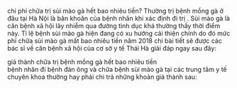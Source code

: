 <p>chi phí chữa trị sùi mào gà hết bao nhiêu tiền? Thường trị bệnh mồng gà ở đâu tại Hà Nội là băn khoăn của bệnh nhân khi xác định đi trị . Sùi mào gà là căn bệnh xã hội lây nhiễm qua đường tình dục khá thường thấy thời điểm này. Tỉ lệ bệnh sùi mào gà hiện đang có xu hướng cải thiện chính do đó mức phí chữa sùi mào gà mất bao nhiêu tiền năm 2018 chi bài tiết sẽ được các bác sĩ về căn bệnh xã hội của cơ sở y tế Thái Hà giải đáp ngay sau đây:</p>

<p>giá thành chữa trị bệnh mồng gà hết bao nhiêu tiền<br />
bệnh nhân đi bệnh đàn ông và chữa bệnh sùi mào gà tại các trung tâm y tế chuyên khoa thường hay phải chi trả những khoản giá thành sau:</p>
